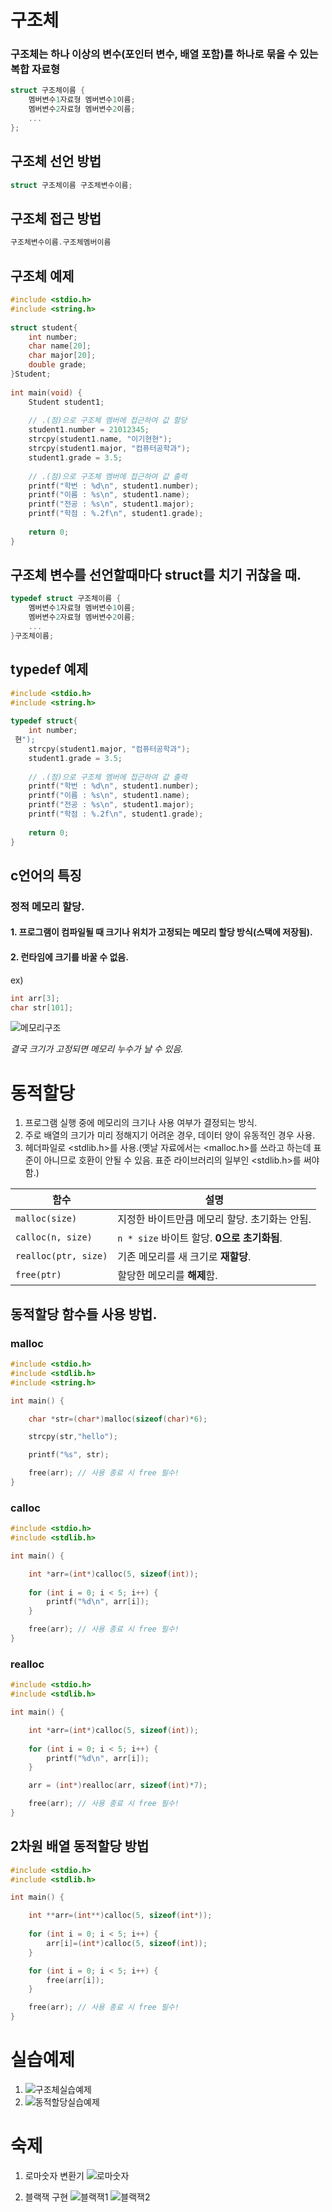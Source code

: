 # 구조체
### 구조체는 하나 이상의 변수(포인터 변수, 배열 포함)를 하나로 묶을 수 있는 복합 자료형
```c
struct 구조체이름 {
    멤버변수1자료형 멤버변수1이름;
    멤버변수2자료형 멤버변수2이름;
    ...
};
```

## 구조체 선언 방법
```c
struct 구조체이름 구조체변수이름;
```
## 구조체 접근 방법
```c
구조체변수이름.구조체멤버이름
```

## 구조체 예제
```c
#include <stdio.h>
#include <string.h>
 
struct student{
    int number;
    char name[20];
    char major[20];
    double grade;
}Student;
 
int main(void) {
    Student student1;
 
    // .(점)으로 구조체 멤버에 접근하여 값 할당
    student1.number = 21012345;
    strcpy(student1.name, "이기현현");
    strcpy(student1.major, "컴퓨터공학과");
    student1.grade = 3.5;
 
    // .(점)으로 구조체 멤버에 접근하여 값 출력
    printf("학번 : %d\n", student1.number);
    printf("이름 : %s\n", student1.name);
    printf("전공 : %s\n", student1.major);
    printf("학점 : %.2f\n", student1.grade);
 
    return 0;
}
```
## 구조체 변수를 선언할때마다 struct를 치기 귀찮을 때.
```c
typedef struct 구조체이름 {
    멤버변수1자료형 멤버변수1이름;
    멤버변수2자료형 멤버변수2이름;
    ...
}구조체이름;
```

## typedef 예제
```c
#include <stdio.h>
#include <string.h>
 
typedef struct{
    int number;
 현");
    strcpy(student1.major, "컴퓨터공학과");
    student1.grade = 3.5;
 
    // .(점)으로 구조체 멤버에 접근하여 값 출력
    printf("학번 : %d\n", student1.number);
    printf("이름 : %s\n", student1.name);
    printf("전공 : %s\n", student1.major);
    printf("학점 : %.2f\n", student1.grade);
 
    return 0;
}
```

## c언어의 특징
### 정적 메모리 할당.
#### 1. 프로그램이 컴파일될 때 크기나 위치가 고정되는 메모리 할당 방식(스택에 저장됨).
#### 2. 런타임에 크기를 바꿀 수 없음.
ex)  
```c
int arr[3];
char str[101];
```
![메모리구조](https://raw.githubusercontent.com/2025-Tutoring-KW/image/refs/heads/main/%EB%A9%94%EB%AA%A8%EB%A6%AC%EA%B5%AC%EC%A1%B0.png) 

 *결국 크기가 고정되면 메모리 누수가 날 수 있음.*


# 동적할당
1. 프로그램 실행 중에 메모리의 크기나 사용 여부가 결정되는 방식.
2. 주로 배열의 크기가 미리 정해지기 어려운 경우, 데이터 양이 유동적인 경우 사용.
3. 헤더파일로 <stdlib.h>를 사용.(옛날 자료에서는 <malloc.h>를 쓰라고 하는데 표준이 아니므로 호환이 안될 수 있음. 표준 라이브러리의 일부인  <stdlib.h>를 써야함.)

| 함수 | 설명 |
|------|------|
| `malloc(size)` | 지정한 바이트만큼 메모리 할당. 초기화는 안됨. |
| `calloc(n, size)` | `n * size` 바이트 할당. **0으로 초기화됨**. |
| `realloc(ptr, size)` | 기존 메모리를 새 크기로 **재할당**. |
| `free(ptr)` | 할당한 메모리를 **해제**함. |

## 동적할당 함수들 사용 방법.
### malloc
```c
#include <stdio.h>
#include <stdlib.h>
#include <string.h>

int main() {

    char *str=(char*)malloc(sizeof(char)*6);

    strcpy(str,"hello");

    printf("%s", str);

    free(arr); // 사용 종료 시 free 필수!
}
```
### calloc
```c
#include <stdio.h>
#include <stdlib.h>

int main() {

    int *arr=(int*)calloc(5, sizeof(int));
    
    for (int i = 0; i < 5; i++) {
        printf("%d\n", arr[i]);
    }

    free(arr); // 사용 종료 시 free 필수!
}
```
### realloc
```c
#include <stdio.h>
#include <stdlib.h>

int main() {

    int *arr=(int*)calloc(5, sizeof(int));
    
    for (int i = 0; i < 5; i++) {
        printf("%d\n", arr[i]);
    }

    arr = (int*)realloc(arr, sizeof(int)*7);

    free(arr); // 사용 종료 시 free 필수!
}
```

## 2차원 배열 동적할당 방법
```c
#include <stdio.h>
#include <stdlib.h>

int main() {

    int **arr=(int**)calloc(5, sizeof(int*));
    
    for (int i = 0; i < 5; i++) {
        arr[i]=(int*)calloc(5, sizeof(int));
    }

    for (int i = 0; i < 5; i++) {
        free(arr[i]);
    }

    free(arr); // 사용 종료 시 free 필수!
}

```
# 실습예제
1. ![구조체실습예제](https://raw.githubusercontent.com/2025-Tutoring-KW/image/refs/heads/main/%EA%B5%AC%EC%A1%B0%EC%B2%B4%EC%8B%A4%EC%8A%B5%EC%98%88%EC%A0%9C.png)
2. ![동적할당실습예제](https://raw.githubusercontent.com/2025-Tutoring-KW/image/refs/heads/main/%EB%8F%99%EC%A0%81%ED%95%A0%EB%8B%B9%EC%8B%A4%EC%8A%B5%EC%98%88%EC%A0%9C.png)

# 숙제
1. 로마숫자 변환기
   ![로마숫자](https://github.com/2025-Tutoring-KW/image/blob/main/%EB%A1%9C%EB%A7%88%EC%88%AB%EC%9E%90.png)
  
2. 블랙잭 구현
   ![블랙잭1](https://raw.githubusercontent.com/2025-Tutoring-KW/image/refs/heads/main/%EB%B8%94%EB%9E%99%EC%9E%AD1.png)
   ![블랙잭2](https://raw.githubusercontent.com/2025-Tutoring-KW/image/refs/heads/main/%EB%B8%94%EB%9E%99%EC%9E%AD2.png)

